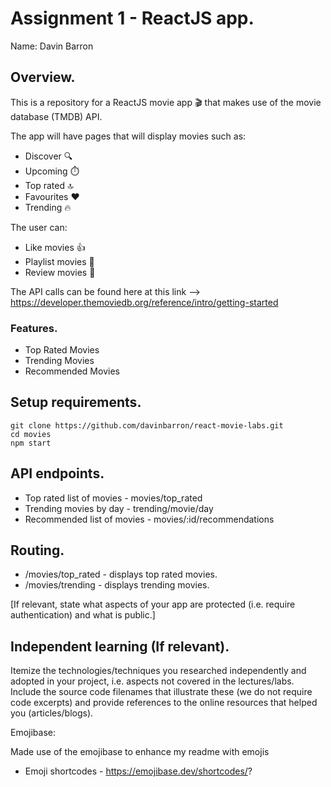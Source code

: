 # Assignment 1 - ReactJS app.

Name: Davin Barron

## Overview.

This is a repository for a ReactJS movie app :clapper: that makes use of the movie database (TMDB) API. 

The app will have pages that will display movies such as: 
 - Discover :mag:
 - Upcoming :stopwatch:
 - Top rated :top:
 - Favourites :heart:
 - Trending :fire:

The user can:
 - Like movies :thumbsup:
 - Playlist movies :open_file_folder:
 - Review movies :memo:
 
The API calls can be found here at this link --> https://developer.themoviedb.org/reference/intro/getting-started

### Features.

+ Top Rated Movies
+ Trending Movies
+ Recommended Movies

## Setup requirements.

```
git clone https://github.com/davinbarron/react-movie-labs.git
cd movies
npm start
```

## API endpoints.

+ Top rated list of movies - movies/top_rated
+ Trending movies by day - trending/movie/day
+ Recommended list of movies - movies/:id/recommendations

## Routing.

+ /movies/top_rated - displays top rated movies.
+ /movies/trending - displays trending movies.

[If relevant, state what aspects of your app are protected (i.e. require authentication) and what is public.]

## Independent learning (If relevant).

Itemize the technologies/techniques you researched independently and adopted in your project, 
i.e. aspects not covered in the lectures/labs. Include the source code filenames that illustrate these 
(we do not require code excerpts) and provide references to the online resources that helped you (articles/blogs).

Emojibase:

Made use of the emojibase to enhance my readme with emojis

+ Emoji shortcodes - https://emojibase.dev/shortcodes/?